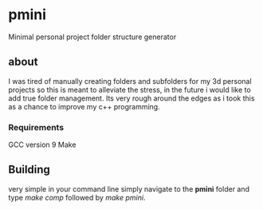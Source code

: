 # pmini
Minimal personal project folder structure generator
## about
I was tired of manually creating folders and subfolders for my 3d personal projects so this is meant to alleviate the stress, in the future i would like to add true folder management. Its very rough around the edges as i took this as a chance to improve my c++ programming.

### Requirements
GCC version 9
Make 

## Building
very simple in your command line simply navigate to the **pmini** folder and type *make comp* followed by *make pmini*.


